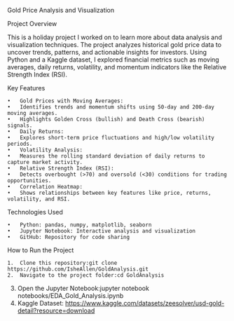 Gold Price Analysis and Visualization

Project Overview

This is a holiday project I worked on to learn more about data analysis and visualization techniques. The project analyzes historical gold price data to uncover trends, patterns, and actionable insights for investors. Using Python and a Kaggle dataset, I explored financial metrics such as moving averages, daily returns, volatility, and momentum indicators like the Relative Strength Index (RSI).

Key Features

	•	Gold Prices with Moving Averages:
	•	Identifies trends and momentum shifts using 50-day and 200-day moving averages.
	•	Highlights Golden Cross (bullish) and Death Cross (bearish) signals.
	•	Daily Returns:
	•	Explores short-term price fluctuations and high/low volatility periods.
	•	Volatility Analysis:
	•	Measures the rolling standard deviation of daily returns to capture market activity.
	•	Relative Strength Index (RSI):
	•	Detects overbought (>70) and oversold (<30) conditions for trading opportunities.
	•	Correlation Heatmap:
	•	Shows relationships between key features like price, returns, volatility, and RSI.

 Technologies Used

	•	Python: pandas, numpy, matplotlib, seaborn
	•	Jupyter Notebook: Interactive analysis and visualization
	•	GitHub: Repository for code sharing
 How to Run the Project

	1.	Clone this repository:git clone https://github.com/IsheAllen/GoldAnalysis.git
 	2.	Navigate to the project folder:cd GoldAnalysis
  3. Open the Jupyter Notebook:jupyter notebook notebooks/EDA_Gold_Analysis.ipynb
  4. Kaggle Dataset: https://www.kaggle.com/datasets/zeesolver/usd-gold-detail?resource=download 

 

